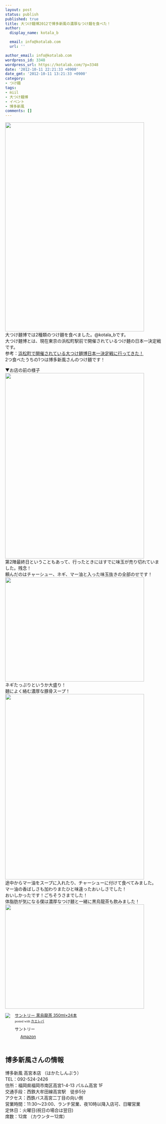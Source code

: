 ```yaml
---
layout: post
status: publish
published: true
title: 大つけ麺博2012で博多新風の濃厚なつけ麺を食べた！
author:
  display_name: kotala_b

  email: info@kotalab.com
  url: ''

author_email: info@kotalab.com
wordpress_id: 3348
wordpress_url: https://kotalab.com/?p=3348
date: '2012-10-11 22:21:33 +0900'
date_gmt: '2012-10-11 13:21:33 +0900'
category:
- つけ麺
tags:
- miil
- 大つけ麺博
- イベント
- 博多新風
comments: []
---
```

<p><a href="https://kotalab.com/wp-content/uploads/hakatasinpuu_121011.jpg" target="_blank"><img src="https://kotalab.com/wp-content/uploads/hakatasinpuu_121011.jpg" alt="" title="hakatasinpuu_121011" width="448" height="673" class="alignnone size-full wp-image-3353" /></a><br />
大つけ麺博では2種類のつけ麺を食べました。@kotala_bです。<br />
大つけ麺博とは、現在東京の浜松町駅前で開催されているつけ麺の日本一決定戦です。<br />
参考：<a href="https://kotalab.com/daitukemenhaku" title="浜松町で開催されている大つけ麺博日本一決定戦に行ってきた！" target="_blank">浜松町で開催されている大つけ麺博日本一決定戦に行ってきた！</a><br />
2つ食べたうちの1つは博多新風さんのつけ麺です！<br />
<!--more--></p>
<p>▼お店の前の様子<br />
<img alt="" src="https://kotalab.com/wp-content/uploads/slooProImg_20121011215231.jpg" width="448" height="597" /><br />
第2陣最終日ということもあって、行ったときにはすでに味玉が売り切れていました。残念！<br />
頼んだのはチャーシュー、ネギ、マー油と入った味玉抜きの全部のせです！<br />
<img alt="" src="https://kotalab.com/wp-content/uploads/slooProImg_20121011215229.jpg" width="448" height="336" /><br />
ネギたっぷりというか大盛り！<br />
麺によく絡む濃厚な豚骨スープ！<br />
<img alt="" src="https://kotalab.com/wp-content/uploads/slooProImg_20121011215227.jpg" width="448" height="597" /><br />
途中からマー油をスープに入れたり、チャーシューに付けて食べてみました。<br />
マー油の香ばしさも加わりまたひと味違ったおいしさでした！<br />
おいしかったです！ごちそうさまでした！<br />
体脂肪が気になる僕は濃厚なつけ麺と一緒に黒烏龍茶も飲みました！<br />
<img alt="" src="https://kotalab.com/wp-content/uploads/slooProImg_20121011215226.jpg" width="448" height="336" /></p>
<div class="kaerebalink-box" style="text-align:left;padding-bottom:20px;font-size:small;/zoom: 1;overflow: hidden;">
<div class="kaerebalink-image" style="float:left;margin:0 15px 10px 0;"><a href="http://www.amazon.co.jp/exec/obidos/ASIN/B000FZDZJS/same-22/ref=nosim/" rel="nofollow" target="_blank"><img src="http://ecx.images-amazon.com/images/I/41eYTDGn-aL._SL160_.jpg" style="border: none;" /></a></div>
<div class="kaerebalink-info" style="line-height:120%;/zoom: 1;overflow: hidden;">
<div class="kaerebalink-name" style="margin-bottom:10px;line-height:120%"><a href="http://www.amazon.co.jp/exec/obidos/ASIN/B000FZDZJS/same-22/ref=nosim/" rel="nofollow" target="_blank">サントリー 黒烏龍茶 350ml&times;24本</a>
<div class="kaerebalink-powered-date" style="font-size:8pt;margin-top:5px;font-family:verdana;line-height:120%">posted with <a href="http://kaereba.com" target="_blank">カエレバ</a></div>
</div>
<div class="kaerebalink-detail" style="margin-bottom:5px;"> サントリー     </div>
<div class="kaerebalink-link1" style="margin-top:10px;">
<div class="shoplinkamazon" style="display:inline;margin-right:5px;background: url('http://img.yomereba.com/tam_k_01.gif') 0 0 no-repeat;padding: 2px 0 2px 18px;white-space: nowrap;"><a href="http://www.amazon.co.jp/gp/search?keywords=%8D%95%89G%97%B4%92%83%20%83T%83%93%83g%83%8A%81%5B&__mk_ja_JP=%83J%83%5E%83J%83i&tag=same-22" rel="nofollow" target="_blank" title="アマゾン" >Amazon</a></div>
</div>
</div>
<div class="booklink-footer" style="clear: left"></div>
</div>
<h2>博多新風さんの情報</h2>
<p>博多新風 高宮本店 （はかたしんぷう）<br />
TEL：092-524-2426<br />
住所：福岡県福岡市南区高宮1-4-13 パルム高宮 1F<br />
交通手段：西鉄大牟田線高宮駅　徒歩5分<br />
アクセス：西鉄バス高宮二丁目の向い側<br />
営業時間：11:30～23:00、ランチ営業、夜10時以降入店可、日曜営業<br />
定休日：火曜日(祝日の場合は翌日)<br />
席数：12席 （カウンター12席）</p>
